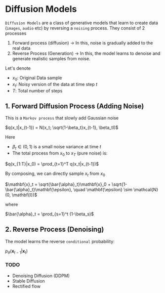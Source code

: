 # Diffusion Models
`Diffusion Models` are a class of generative models that learn to create data (`images`, `audio` etc) by reversing a `noising` process.
They consist of 2 processes
1. Forward process (diffusion) -> In this, noise is gradually added to the real data
2. Reverse Process (Generation) -> In this, the model learns to denoise and generate realistic samples from noise.

Let's denote
- $x_0$: Original Data sample
- $x_t$: Noisy version of the data at time step $t$
- $T$: Total number of steps 

## 1. Forward Diffusion Process (Adding Noise)
This is a `Markov process` that slowly add Gaussian noise

$q(x_t|x_{t-1}) = N(x_t; \sqrt{1-\beta_t}x_{t-1}, \beta_tI)$

Here

* $\beta_t \in (0, 1)$ is a small noise variance at time $t$
* The total process from $x_0$ to $x_T$ (pure noise) is:

$q(x_{1:T}|x_0) = \prod_{t=1}^T q(x_t|x_{t-1})$

By composing, we can directly sample $x_t$ from $x_0$

$\mathbf{x}_t = \sqrt{\bar{\alpha}_t}\mathbf{x}_0 + \sqrt{1-\bar{\alpha}_t}\mathbf{\epsilon}, \quad \mathbf{\epsilon} \sim \mathcal{N}(0, \mathbf{I})$

where 

$\bar{\alpha}_t = \prod_{s=1}^t (1-\beta_s)$

## 2. Reverse Process (Denoising)
The model learns the reverse `conditional` probability:

$p_\theta(\mathbf{x}_{t-1}|\mathbf{x}_t)$

### TODO
* Denoising Diffusion (DDPM)
* Stable Diffusion
* Rectified flow